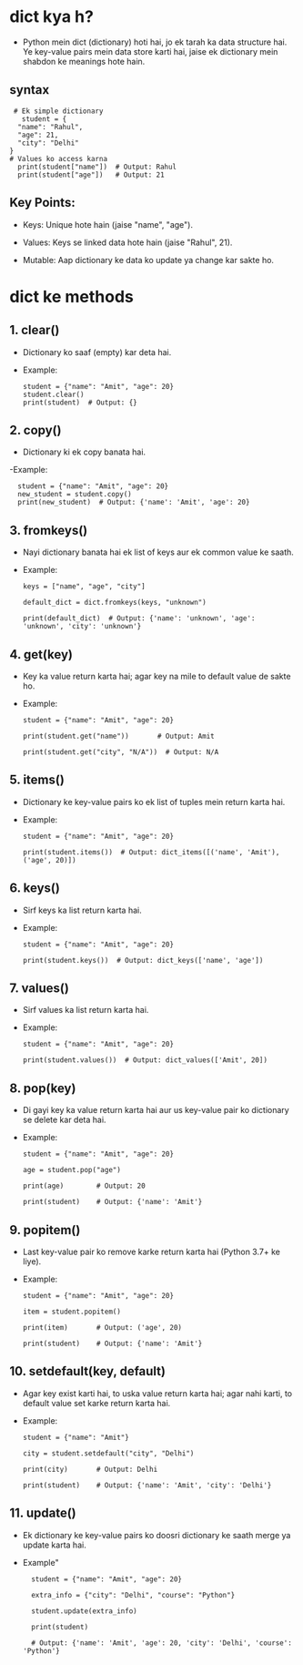 # dict kya h?
- Python mein dict (dictionary) hoti hai, jo ek tarah ka data structure hai. Ye key-value pairs mein data store karti hai, jaise ek dictionary mein shabdon ke meanings hote hain.

## syntax
     # Ek simple dictionary
       student = {
      "name": "Rahul",
      "age": 21,
      "city": "Delhi"
    }
    # Values ko access karna
      print(student["name"])  # Output: Rahul
      print(student["age"])   # Output: 21

## Key Points:
- Keys: Unique hote hain (jaise "name", "age").
- Values: Keys se linked data hote hain (jaise "Rahul", 21).

- Mutable: Aap dictionary ke data ko update ya change kar sakte ho.


# dict ke methods

## 1. clear()
- Dictionary ko saaf (empty) kar deta hai.

- Example:

      student = {"name": "Amit", "age": 20}
      student.clear()
      print(student)  # Output: {}


## 2. copy()
- Dictionary ki ek copy banata hai.

-Example:

      student = {"name": "Amit", "age": 20}
      new_student = student.copy()
      print(new_student)  # Output: {'name': 'Amit', 'age': 20}



## 3. fromkeys()
- Nayi dictionary banata hai ek list of keys aur ek common value ke saath.

- Example:

      
      keys = ["name", "age", "city"]
      
      default_dict = dict.fromkeys(keys, "unknown")
      
      print(default_dict)  # Output: {'name': 'unknown', 'age': 'unknown', 'city': 'unknown'}



## 4. get(key)
- Key ka value return karta hai; agar key na mile to default value de sakte ho.

- Example:

      student = {"name": "Amit", "age": 20}
      
      print(student.get("name"))       # Output: Amit
      
      print(student.get("city", "N/A"))  # Output: N/A



## 5. items()
- Dictionary ke key-value pairs ko ek list of tuples mein return karta hai.

- Example:

      student = {"name": "Amit", "age": 20}
      
      print(student.items())  # Output: dict_items([('name', 'Amit'), ('age', 20)])


## 6. keys()
- Sirf keys ka list return karta hai.

- Example:

      student = {"name": "Amit", "age": 20}
      
      print(student.keys())  # Output: dict_keys(['name', 'age'])


## 7. values()
- Sirf values ka list return karta hai.

- Example:

      student = {"name": "Amit", "age": 20}
      
      print(student.values())  # Output: dict_values(['Amit', 20])



## 8. pop(key)
- Di gayi key ka value return karta hai aur us key-value pair ko dictionary se delete kar deta hai.

- Example:

      student = {"name": "Amit", "age": 20}
     
      age = student.pop("age")
      
      print(age)        # Output: 20
      
      print(student)    # Output: {'name': 'Amit'}




## 9. popitem()
- Last key-value pair ko remove karke return karta hai (Python 3.7+ ke liye).

- Example:

      student = {"name": "Amit", "age": 20}
      
      item = student.popitem()
      
      print(item)       # Output: ('age', 20)
      
      print(student)    # Output: {'name': 'Amit'}



## 10. setdefault(key, default)
- Agar key exist karti hai, to uska value return karta hai; agar nahi karti, to default value set karke return karta hai.

- Example:

      student = {"name": "Amit"}
      
      city = student.setdefault("city", "Delhi")
      
      print(city)       # Output: Delhi
      
      print(student)    # Output: {'name': 'Amit', 'city': 'Delhi'}




## 11. update()
- Ek dictionary ke key-value pairs ko doosri dictionary ke saath merge ya update karta hai.

- Example"

        student = {"name": "Amit", "age": 20}
       
        extra_info = {"city": "Delhi", "course": "Python"}
      
        student.update(extra_info)
        
        print(student)  
       
        # Output: {'name': 'Amit', 'age': 20, 'city': 'Delhi', 'course': 'Python'}



